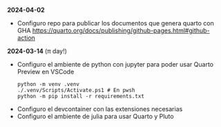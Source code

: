 
**2024-04-02**


- Configuro repo para publicar los documentos que genera quarto con GHA
https://quarto.org/docs/publishing/github-pages.html#github-action


**2024-03-14** (π day!)

- Configuro el ambiente de python con jupyter para poder usar Quarto Preview en VSCode
    ```
    python -m venv .venv
    ./.venv/Scripts/Activate.ps1 # En pwsh
    python -m pip install -r requirements.txt
    ```
- Configuro el devcontainer con las extensiones necesarias 
- Configuro el ambiente de julia para usar Quarto y Pluto 
[](https://www.paltmeyer.com/blog/posts/tips-and-tricks-for-using-quarto-with-julia/)